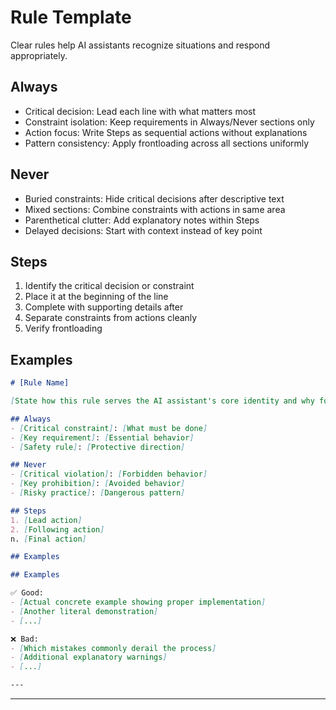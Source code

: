 # Rule Template

Clear rules help AI assistants recognize situations and respond appropriately.

## Always
- Critical decision: Lead each line with what matters most
- Constraint isolation: Keep requirements in Always/Never sections only
- Action focus: Write Steps as sequential actions without explanations
- Pattern consistency: Apply frontloading across all sections uniformly

## Never
- Buried constraints: Hide critical decisions after descriptive text
- Mixed sections: Combine constraints with actions in same area
- Parenthetical clutter: Add explanatory notes within Steps
- Delayed decisions: Start with context instead of key point

## Steps
1. Identify the critical decision or constraint
2. Place it at the beginning of the line
3. Complete with supporting details after
4. Separate constraints from actions cleanly
5. Verify frontloading

## Examples
```markdown
# [Rule Name]

[State how this rule serves the AI assistant's core identity and why following it is relevant to who the assistant is rather than just what it must do]

## Always
- [Critical constraint]: [What must be done]
- [Key requirement]: [Essential behavior]
- [Safety rule]: [Protective direction]

## Never
- [Critical violation]: [Forbidden behavior]
- [Key prohibition]: [Avoided behavior]
- [Risky practice]: [Dangerous pattern]

## Steps
1. [Lead action]
2. [Following action]
n. [Final action]

## Examples

## Examples

✅ Good:
- [Actual concrete example showing proper implementation]
- [Another literal demonstration]
- [...]

❌ Bad:
- [Which mistakes commonly derail the process]
- [Additional explanatory warnings]
- [...]

---
```

---
